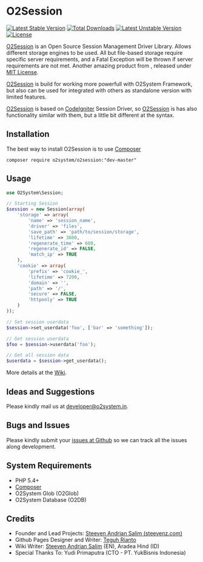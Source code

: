 O2Session
=====
[![Latest Stable Version](https://poser.pugx.org/o2system/o2session/v/stable)](https://packagist.org/packages/o2system/o2session) [![Total Downloads](https://poser.pugx.org/o2system/o2session/downloads)](https://packagist.org/packages/o2system/o2session) [![Latest Unstable Version](https://poser.pugx.org/o2system/o2session/v/unstable)](https://packagist.org/packages/o2system/o2session) [![License](https://poser.pugx.org/o2system/o2session/license)](https://packagist.org/packages/o2system/o2session)

[O2Session][3] is an Open Source Session Management Driver Library. 
Allows different storage engines to be used. 
All but file-based storage require specific server requirements, and a Fatal Exception will be thrown if server requirements are not met. 
Another amazing product from [][1], released under [MIT License][4].

[O2Session][3] is build for working more powerfull with O2System Framework, but also can be used for integrated with others as standalone version with limited features.

[O2Session][3] is based on [CodeIgniter][10] Session Driver, so [O2Session][3] is has also functionality similar with them, but a little bit different at the syntax.

Installation
------------
The best way to install O2Session is to use [Composer][7]
```
composer require o2system/o2session:"dev-master"
```

Usage
-----
```php
use O2System\Session;

// Starting Session
$session = new Session(array(
    'storage' => array(
        'name' => 'session_name',
        'driver' => 'files',
        'save_path' => 'path/to/session/storage',
        'lifetime' => 3600,
        'regenerate_time' => 600,
        'regenerate_id' => FALSE,
        'match_ip' => TRUE
    ),
    'cookie' => array(
        'prefix' => 'cookie_',
        'lifetime' => 7200,
        'domain' => '',
        'path' => '/',
        'secure' => FALSE,
        'httponly' => TRUE
    )
));

// Set session userdata
$session->set_userdata('foo', ['bar' => 'something']);

// Get session userdata
$foo = $session->userdata('foo');

// Get all session data
$userdata = $session->get_userdata();
```

More details at the [Wiki][6].

Ideas and Suggestions
---------------------
Please kindly mail us at [developer@o2system.in][9].

Bugs and Issues
---------------
Please kindly submit your [issues at Github][5] so we can track all the issues along development.

System Requirements
-------------------
- PHP 5.4+
- [Composer][10]
- O2System Glob (O2Glob)
- O2System Database (O2DB)

Credits
-------
* Founder and Lead Projects: [Steeven Andrian Salim (steevenz.com)](http://steevenz.com)
* Github Pages Designer and Writer: [Teguh Rianto](http://teguhrianto.tk)
* Wiki Writer: [Steeven Andrian Salim](http://steevenz.com) (EN), Aradea Hind (ID)
* Special Thanks To: Yudi Primaputra (CTO - PT. YukBisnis Indonesia)

[1]: http://circle-creative.com
[2]: http://o2system.in
[3]: http://o2system.in/features/o2session
[4]: http://o2system.in/features/o2session/license
[5]: http://github.com/circlecreative/o2session/issues
[6]: http://github.com/circlecreative/o2session/wiki
[7]: https://packagist.org/packages/o2system/o2session
[8]: http://steevenz.com
[9]: mailto:developer@o2system.in
[10]: https://getcomposer.org
[11]: http://codeigniter.com
